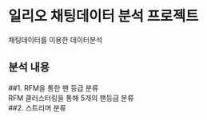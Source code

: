 # 일리오 채팅데이터 분석 프로젝트
채팅데이터를 이용한 데이터분석
## 분석 내용
##1. RFM을 통한 팬 등급 분류  
RFM 클러스터링을 통해 5개의 팬등급 분류  
##2. 스트리머 분류  
